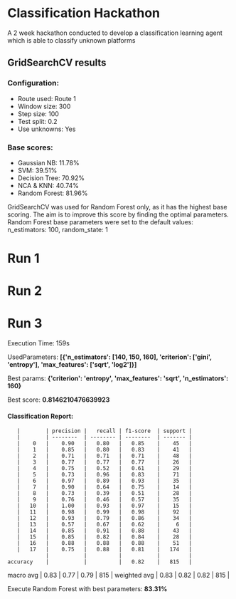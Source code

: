 # Classification Hackathon
A 2 week hackathon conducted to develop a classification learning agent which is able to classify unknown platforms

## GridSearchCV results

### Configuration:
* Route used: Route 1
* Window size: 300
* Step size: 100
* Test split: 0.2
* Use unknowns: Yes


### Base scores:
* Gaussian NB: 11.78%
* SVM: 39.51%
* Decision Tree: 70.92%
* NCA & KNN: 40.74%
* Random Forest: 81.96%

GridSearchCV was used for Random Forest only, as it has the highest base scoring. The aim is to improve this score by finding the optimal parameters.
Random Forest base parameters were set to the default values: n_estimators: 100, random_state: 1

# Run 1

# Run 2

# Run 3
Execution Time: 159s

UsedParameters: **[{'n_estimators': [140, 150, 160], 'criterion': ['gini', 'entropy'], 'max_features': ['sqrt', 'log2']}]**

Best params: **{'criterion': 'entropy', 'max_features': 'sqrt', 'n_estimators': 160}**

Best score: **0.8146210476639923**

#### Classification Report:
       |        | precision |   recall | f1-score  | support |
       |        | --------  | -------- | --------  | ------- |
       |    0   |    0.90   |   0.80   |   0.85    |    45   |
       |    1   |    0.85   |   0.80   |   0.83    |    41   |
       |    2   |    0.71   |   0.71   |   0.71    |    48   |
       |    3   |    0.77   |   0.77   |   0.77    |    26   |
       |    4   |    0.75   |   0.52   |   0.61    |    29   |
       |    5   |    0.73   |   0.96   |   0.83    |    71   |
       |    6   |    0.97   |   0.89   |   0.93    |    35   |
       |    7   |    0.90   |   0.64   |   0.75    |    14   |
       |    8   |    0.73   |   0.39   |   0.51    |    28   |
       |    9   |    0.76   |   0.46   |   0.57    |    35   |
       |   10   |    1.00   |   0.93   |   0.97    |    15   |
       |   11   |    0.98   |   0.99   |   0.98    |    92   |
       |   12   |    0.93   |   0.79   |   0.86    |    34   |
       |   13   |    0.57   |   0.67   |   0.62    |     6   |
       |   14   |    0.85   |   0.91   |   0.88    |    43   |
       |   15   |    0.85   |   0.82   |   0.84    |    28   |
       |   16   |    0.88   |   0.88   |   0.88    |    51   |
       |   17   |    0.75   |   0.88   |   0.81    |   174   |
                |           |          |           |         |
    accuracy    |           |          |   0.82    |   815   |
   macro avg    |    0.83   |   0.77   |   0.79    |   815   |
weighted avg    |    0.83   |   0.82   |   0.82    |   815   |

Execute Random Forest with best parameters: **83.31%**
